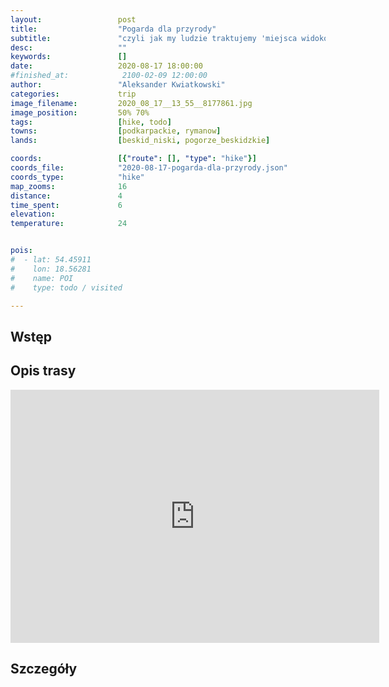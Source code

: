 ```yaml
---
layout:                 post
title:                  "Pogarda dla przyrody"
subtitle:               "czyli jak my ludzie traktujemy 'miejsca widokowe'"
desc:                   ""
keywords:               []
date:                   2020-08-17 18:00:00
#finished_at:            2100-02-09 12:00:00
author:                 "Aleksander Kwiatkowski"
categories:             trip
image_filename:         2020_08_17__13_55__8177861.jpg
image_position:         50% 70%
tags:                   [hike, todo]
towns:                  [podkarpackie, rymanow]
lands:                  [beskid_niski, pogorze_beskidzkie]

coords:                 [{"route": [], "type": "hike"}]
coords_file:            "2020-08-17-pogarda-dla-przyrody.json"
coords_type:            "hike"
map_zooms:              16
distance:               4
time_spent:             6
elevation:              
temperature:            24


pois:
#  - lat: 54.45911
#    lon: 18.56281
#    name: POI
#    type: todo / visited

---
```



## Wstęp

## Opis trasy

<iframe height='405' width='590' frameborder='0' allowtransparency='true' scrolling='no' src='https://www.strava.com/activities/3966854601/embed/6d43b32003dab486f89da42387502a23ebf503b4'></iframe>

## Szczegóły
